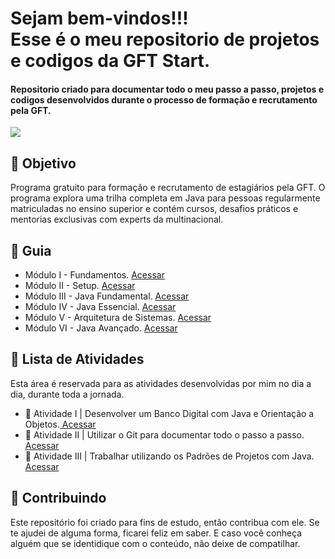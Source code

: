 <h1> Sejam bem-vindos!!! </br>
 Esse é o meu repositorio de projetos e codigos da GFT Start. </h1>

<h4> Repositorio criado para documentar todo o meu passo a passo, projetos e codigos desenvolvidos durante o processo de formação e recrutamento pela GFT. </h4>

![](https://github.com/Diegojfsr/GFT_Start/blob/main/Imagens/Start%20GFT.jpg)

<h2> 🎯 Objetivo </h2>
Programa gratuito para formação e recrutamento de estagiários pela GFT. O programa explora uma trilha completa em Java para pessoas regularmente matriculadas no ensino superior e contém cursos, desafios práticos e mentorias exclusivas com experts da multinacional.  

<h2 dir="auto"> 🚦 Guia </h2>
<ul dir="auto">
<li> Módulo I - Fundamentos. <a href="https://github.com/Diegojfsr/GFT_Start/tree/main/Modulos/M%C3%B3dulo%20I%20-%20Fundamentos"> Acessar </a></li>
<li> Módulo II - Setup. <a href="https://github.com/Diegojfsr/GFT_Start/tree/main/Modulos/M%C3%B3dulo%20II%20-%20Setup"> Acessar </a></li>
<li> Módulo III - Java Fundamental. <a href="https://github.com/Diegojfsr/GFT_Start/tree/main/Modulos/M%C3%B3dulo%20III%20-%20Java%20Fundamental"> Acessar </a></li>
<li> Módulo IV - Java Essencial. <a href="https://github.com/Diegojfsr/GFT_Start/tree/main/Modulos/M%C3%B3dulo%20IV%20-%20Java%20Essencial"> Acessar </a></li>
<li> Módulo V - Arquitetura de Sistemas. <a href="https://github.com/Diegojfsr/GFT_Start/tree/main/Modulos/M%C3%B3dulo%20V%20-%20Arquitetura%20de%20Sistemas"> Acessar </a></li>
<li> Módulo VI - Java Avançado. <a href="https://github.com/Diegojfsr/GFT_Start/tree/main/Modulos/M%C3%B3dulo%20VI%20-%20Java%20Avan%C3%A7ado"> Acessar </a></li>
</ul>



<h2 dir="auto"> 📝 Lista de Atividades </h2>
Esta área é reservada para as atividades desenvolvidas por mim no dia a dia, durante toda a jornada.
<ul dir="auto">
 <li>📝 Atividade I | Desenvolver um Banco Digital com Java e Orientação a Objetos.<a href="https://github.com/Diegojfsr/Sistema_Bancario_Java"> Acessar </a></li>
 <li>📝 Atividade II | Utilizar o Git para documentar todo o passo a passo.<a href="https://github.com/Diegojfsr/GFT_Start"> Acessar </a></li>
 <li>📝 Atividade III | Trabalhar utilizando os Padrões de Projetos com Java.<a href="https://github.com/Diegojfsr/Padrao_Projetos_Java"> Acessar </a></li>
</ul>


<h2 dir="auto"> 🤝 Contribuindo </h2>
<p dir="auto">
 Este repositório foi criado para fins de estudo, então contribua com ele. Se te ajudei de alguma forma, ficarei feliz em
saber. E caso você conheça alguém que se identidique com o conteúdo, não deixe de compatilhar.
</p>


<!--
<p dir="auto"> 
 Projeto desenvolvido utilizando a ajuda e os conhecimentos da equipe, 
 <a href=" https://www.dio.me/ "> Digital Innovation One <a href=" https://www.dio.me/"> 
 <strong>  Digital Innovation One ❤️ </strong> </a>
</p>
-->
